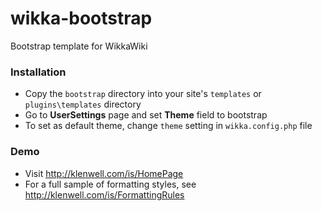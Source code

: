 # wikka-bootstrap

Bootstrap template for WikkaWiki

### Installation
- Copy the `bootstrap` directory into your site's `templates` or `plugins\templates` directory
- Go to **UserSettings** page and set **Theme** field to bootstrap
- To set as default theme, change `theme` setting in `wikka.config.php` file

### Demo
- Visit http://klenwell.com/is/HomePage
- For a full sample of formatting styles, see http://klenwell.com/is/FormattingRules
